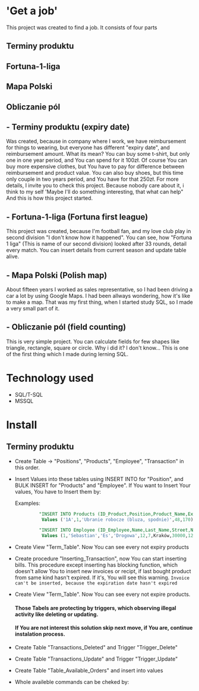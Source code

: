 # 'Get a job'
This project was created to find a job.
It consists of four parts

## Terminy produktu
## Fortuna-1-liga
## Mapa Polski
## Obliczanie pól

## - Terminy produktu (expiry date) 
Was created, because in company where I work, we have reimbursement for things to wearing,
but everyone has different "expiry date", and reimbursement amount.
What its mean? 
You can buy some t-shirt, but only one in one year period, and You can spend for it 100zł.
Of course You can buy more expensive clothes, but You have to pay for difference between reimbursement and product value.
You can also buy shoes, but this time only couple in two years period, and You have for that 250zł.
For more details, I invite you to check this project.
Because nobody care about it, i think to my self 'Maybe I'll do something interesting, that what can help"
And this is how this project started.

## - Fortuna-1-liga (Fortuna first league)
This project was created, because I'm football fan, and my love club play in second division "I don't know how it happened".
You can see, how "Fortuna 1 liga" (This is name of our second division) looked after 33 rounds, detail every match.
You can insert details from current season and update table alive.

## - Mapa Polski (Polish map)
About fifteen years I worked as sales representative, so I had been driving a car a lot by using Google Maps.
I had been allways wondering, how it's like to make a map.
That was my first thing, when I started study SQL, so I made a very small part of it.

## - Obliczanie pól (field counting)
This is very simple project.
You can calculate fields for few shapes like triangle,  rectangle, square or circle.
Why i did it? I don't know... This is one of the first thing which I made during lerning SQL.

#  Technology used
- SQL/T-SQL
- MSSQL

#  Install

##  Terminy produktu
- Create Table -> "Positions", "Products", "Employee", "Transaction" in this order.
- Insert Values into these tables using INSERT INTO for "Position", and BULK INSERT for "Products" and "Employee".
  If You want to Insert Your values, You have to Insert them by:

  Examples:

   ```sql
            "INSERT INTO Products (ID_Product,Position,Product_Name,Expiry_Date,Refund_Amount)
             Values ('1A',1,'Ubranie robocze (bluza, spodnie)',48,170)

            "INSERT INTO Employee (ID_Employee,Name,Last_Name,Street,Nr_Building,Nr_Apartment,City,Zip,PESEL,Phone,Sex,ID_Position)
             Values (1,'Sebastian','Es','Drogowa',12,7,Kraków,30000,12345678900,790000000,'M',1)


- Create View "Term_Table". Now You can see every not expiry products
- Create procedure "Inserting_Transaction", now You can start inserting bills.
  This procedure except inserting has blocking function, which doesn't allow You to insert new invoices or recipt,
  if last bought product from same kind hasn't expired. If it's, You will see this warning.
         `Invoice can't be inserted, because the expiration date hasn't expired`
   
- Create View "Term_Table". Now You can see every not expire products.

  #### Those Tabels are protecting by triggers, which observing illegal activity like deleting or updating.
  #### If You are not interest this solution skip next move, if You are, continue instalation process.
- Create Table "Transactions_Deleted" and Trigger "Trigger_Delete"
- Create Table "Transactions_Update" and Trigger "Trigger_Update"
- Create Table "Table_Available_Orders" and insert into values

- Whole availeble commands can be cheked by:
  ```sql Select * from Table_Available_Orders

